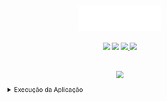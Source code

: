 <h1 align="center">
    <img src="logo.png" width="186px">
</h1>

<p align="center">
  <img src="https://img.shields.io/github/languages/count/juliano-soares/juliano-soares.github.io">

  <img src="https://img.shields.io/github/repo-size/juliano-soares/juliano-soares.github.io?color=blue">
  
  <a href="https://github.com/juliano-soares/juliano-soares.github.io/commits/master">
    <img src="https://img.shields.io/github/last-commit/juliano-soares/juliano-soares.github.io?color=blue">
  </a>

  <a href="https://github.com/juliano-soares/juliano-soares.github.io/issues">
    <img src="https://img.shields.io/github/issues/juliano-soares/juliano-soares.github.io?color=blue">
  </a>
</p>

<br>

<p align="center">
  <img width="1024" src="https://i.imgur.com/wSvbX3M.jpg">
</p>
<details><summary>Execução da Aplicação</summary>
<p>

- 1º Clonar o repositorio
- 2º Acessar a pasta
- 3º Executar "yarn"
- 4º Executar "yarn start"

</p>
</details>
